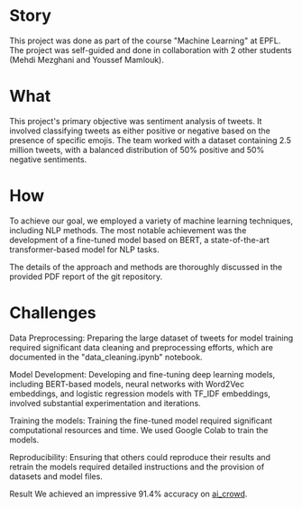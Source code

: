 # Story
This project was done as part of the course "Machine Learning" at EPFL. The project was self-guided and done in collaboration with 2 other students (Mehdi Mezghani and Youssef Mamlouk).

# What
This project's primary objective was sentiment analysis of tweets. It involved classifying tweets as either positive or negative based on the presence of specific emojis. The team worked with a dataset containing 2.5 million tweets, with a balanced distribution of 50% positive and 50% negative sentiments.

# How
To achieve our goal, we employed a variety of machine learning techniques, including NLP methods. The most notable achievement was the development of a fine-tuned model based on BERT, a state-of-the-art transformer-based model for NLP tasks.

The details of the approach and methods are thoroughly discussed in the provided PDF report of the git repository.

# Challenges

Data Preprocessing: Preparing the large dataset of tweets for model training required significant data cleaning and preprocessing efforts, which are documented in the "data_cleaning.ipynb" notebook.

Model Development: Developing and fine-tuning deep learning models, including BERT-based models, neural networks with Word2Vec embeddings, and logistic regression models with TF_IDF embeddings, involved substantial experimentation and iterations.

Training the models: Training the fine-tuned model required significant computational resources and time. We used Google Colab to train the models.

Reproducibility: Ensuring that others could reproduce their results and retrain the models required detailed instructions and the provision of datasets and model files.

Result
We achieved an impressive 91.4% accuracy on [ai_crowd](https://www.aicrowd.com/challenges/epfl-ml-text-classification/leaderboards?challenge_round_id=1251).